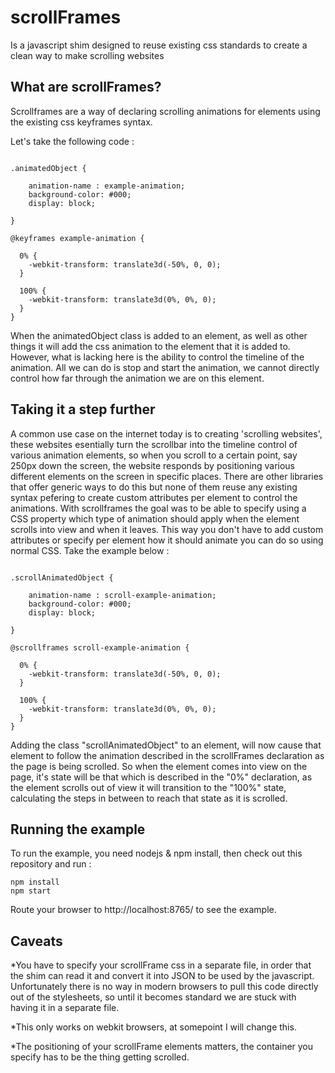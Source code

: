 # scrollFrames
Is a javascript shim designed to reuse existing css standards to create a clean way to make scrolling websites

## What are scrollFrames?

Scrollframes are a way of declaring scrolling animations for elements using the existing css keyframes syntax.

Let's take the following code :

```

.animatedObject {
	
	animation-name : example-animation;
	background-color: #000;
	display: block;

}

@keyframes example-animation {
  
  0% {
    -webkit-transform: translate3d(-50%, 0, 0);
  }

  100% {
    -webkit-transform: translate3d(0%, 0%, 0);
  }
}

```

When the animatedObject class is added to an element, as well as other things it will add the css animation to the element that it is added to. However, what is lacking here is the ability to control the timeline of the animation. All we can do is stop and start the animation, we cannot directly control how far through the animation we are on this element.

## Taking it a step further

A common use case on the internet today is to creating 'scrolling websites', these websites esentially turn the scrollbar into the timeline control of various animation elements, so when you scroll to a certain point, say 250px down the screen, the website responds by positioning various different elements on the screen in specific places. There are other libraries that offer generic ways to do this but none of them reuse any existing syntax pefering to create custom attributes per element to control the animations. With scrollframes the goal was to be able to specify using a CSS property which type of animation should apply when the element scrolls into view and when it leaves. This way you don't have to add custom attributes or specify per element how it should animate you can do so using normal CSS.
Take the example below :

```

.scrollAnimatedObject {
	
	animation-name : scroll-example-animation;
	background-color: #000;
	display: block;

}

@scrollframes scroll-example-animation {
  
  0% {
    -webkit-transform: translate3d(-50%, 0, 0);
  }

  100% {
    -webkit-transform: translate3d(0%, 0%, 0);
  }
}

```

Adding the class "scrollAnimatedObject" to an element, will now cause that element to follow the animation described in the scrollFrames declaration as the page is being scrolled. So when the element comes into view on the page, it's state will be that which is described in the "0%" declaration, as the element scrolls out of view it will transition to the "100%" state, calculating the steps in between to reach that state as it is scrolled.

## Running the example

To run the example, you need nodejs & npm install, then check out this repository and run :

```
npm install
npm start

```

Route your browser to http://localhost:8765/ to see the example.

## Caveats

*You have to specify your scrollFrame css in a separate file, in order that the shim can read it and convert it into JSON to be used by the javascript. Unfortunately there is no way in modern browsers to pull this code directly out of the stylesheets, so until it becomes standard we are stuck with having it in a separate file.


*This only works on webkit browsers, at somepoint I will change this.

*The positioning of your scrollFrame elements matters, the container you specify has to be the thing getting scrolled.

